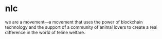 # nlc
we are a movement—a movement that uses the power of blockchain technology and the support of a community of animal lovers to create a real difference in the world of feline welfare.
